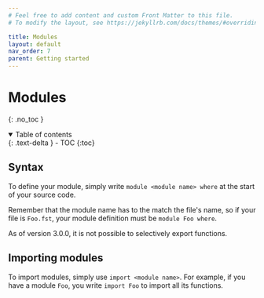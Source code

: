 ```yaml
---
# Feel free to add content and custom Front Matter to this file.
# To modify the layout, see https://jekyllrb.com/docs/themes/#overriding-theme-defaults

title: Modules
layout: default
nav_order: 7
parent: Getting started
---
```


# Modules
{: .no_toc }

<!-- TODO -->
<!-- some intro text here -->
<!-- good to compartmentalize code -->

<!-- collapsible TOC (check https://just-the-docs.github.io/just-the-docs/docs/navigation-structure/#top) -->
<details open markdown="block">
  <summary>
    Table of contents
  </summary>
  {: .text-delta }
- TOC
{:toc}
</details>

## Syntax
<!-- syntax -->
To define your module, simply write `module <module name> where` at the start of your source code.

<!-- module name == file name -->
Remember that the module name has to the match the file's name, so if your file is `Foo.fst`, your
  module definition must be `module Foo where`.

<!-- restrictions for now -->
As of version 3.0.0, it is not possible to selectively export functions.

## Importing modules
To import modules, simply use `import <module name>`. For example, if you have a module `Foo`,
  you write `import Foo` to import all its functions.